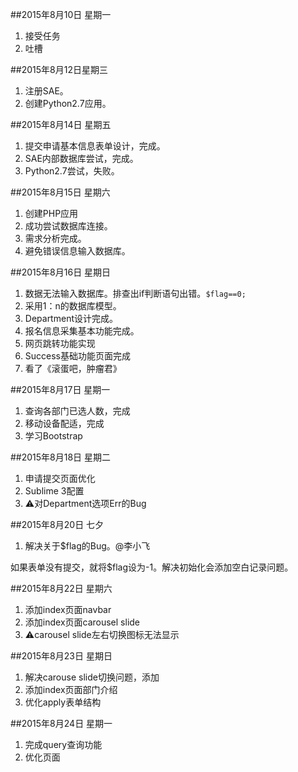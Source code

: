 ##2015年8月10日 星期一
1. 接受任务
2. 吐槽

##2015年8月12日星期三
1. 注册SAE。
2. 创建Python2.7应用。

##2015年8月14日 星期五
1. 提交申请基本信息表单设计，完成。
2. SAE内部数据库尝试，完成。
3. Python2.7尝试，失败。

##2015年8月15日 星期六
1. 创建PHP应用
2. 成功尝试数据库连接。
3. 需求分析完成。
4. 避免错误信息输入数据库。

##2015年8月16日 星期日
1. 数据无法输入数据库。排查出if判断语句出错。`$flag==0;`
2. 采用1：n的数据库模型。
3. Department设计完成。
4. 报名信息采集基本功能完成。
5. 网页跳转功能实现
6. Success基础功能页面完成
7. 看了《滚蛋吧，肿瘤君》

##2015年8月17日 星期一
1. 查询各部门已选人数，完成
2. 移动设备配适，完成
3. 学习Bootstrap

##2015年8月18日 星期二
1. 申请提交页面优化
2. Sublime 3配置
3. ⚠️对Department选项Err的Bug

##2015年8月20日 七夕
1. 解决关于$flag的Bug。@李小飞
>
如果表单没有提交，就将$flag设为-1。解决初始化会添加空白记录问题。

##2015年8月22日 星期六
1. 添加index页面navbar
2. 添加index页面carousel slide
3. ⚠️carousel slide左右切换图标无法显示

##2015年8月23日 星期日
1. 解决carouse slide切换问题，添加<javacript>
2. 添加index页面部门介绍
3. 优化apply表单结构

##2015年8月24日 星期一
1. 完成query查询功能
2. 优化页面





